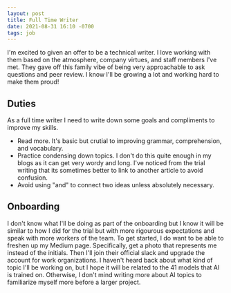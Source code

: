 ```yaml
---
layout: post
title: Full Time Writer
date: 2021-08-31 16:10 -0700
tags: job
---
```

I'm excited to given an offer to be a technical writer. I love working with them based on the atmosphere, company virtues, and staff members I've met. They gave off this family vibe of being very approachable to ask questions and peer review. I know I'll be growing a lot and working hard to make them proud! 

## Duties
As a full time writer I need to write down some goals and compliments to improve my skills.
- Read more. It's basic but crutial to improving grammar, comprehension, and vocabulary.
- Practice condensing down topics. I don't do this quite enough in my blogs as it can get very wordy and long. I've noticed from the trial writing that its sometimes better to link to another article to avoid confusion.
- Avoid using "and" to connect two ideas unless absolutely necessary.

## Onboarding
I don't know what I'll be doing as part of the onboarding but I know it will be similar to how I did for the trial but with more rigourous expectations and speak with more workers of the team. To get started, I do want to be able to freshen up my Medium page. Specifically, get a photo that represents me instead of the initials. Then I'll join their official slack and upgrade the account for work organizations. I haven't heard back about what kind of topic I'll be working on, but I hope it will be related to the 41 models that AI is trained on. Otherwise, I don't mind writing more about AI topics to familiarize myself more before a larger project.

